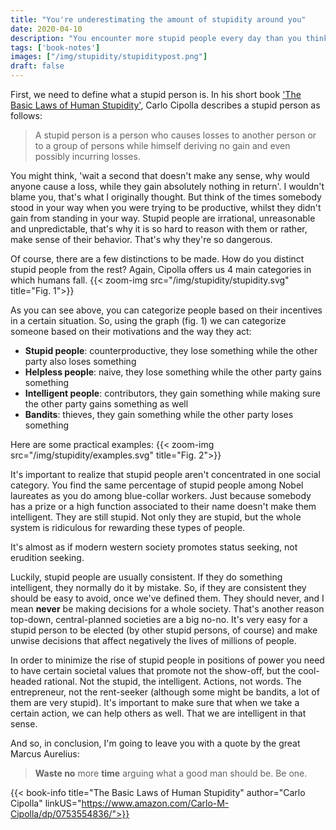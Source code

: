 ```yaml
---
title: "You're underestimating the amount of stupidity around you"
date: 2020-04-10
description: "You encounter more stupid people every day than you think, you may just not realize it. I'm going to help you find them."
tags: ['book-notes']
images: ["/img/stupidity/stupiditypost.png"]
draft: false
---
```

First, we need to define what a stupid person is. In his short book ['The Basic Laws of Human Stupidity'](#BuyTheBook), Carlo Cipolla describes a stupid person as follows:

> A stupid person is a person who causes losses to another person or to a group of persons while himself deriving no gain and even possibly incurring losses.

You might think, 'wait a second that doesn't make any sense, why would anyone cause a loss, while they gain absolutely nothing in return'. I wouldn't blame you, that's what I originally thought. But think of the times somebody stood in your way when you were trying to be productive, whilst they didn't gain from standing in your way. Stupid people are irrational, unreasonable and unpredictable, that's why it is so hard to reason with them or rather, make sense of their behavior. That's why they're so dangerous.

Of course, there are a few distinctions to be made. How do you distinct stupid people from the rest? Again, Cipolla offers us 4 main categories in which humans fall.
{{< zoom-img src="/img/stupidity/stupidity.svg" title="Fig. 1">}}

As you can see above, you can categorize people based on their incentives in a certain situation. So, using the graph (fig. 1) we can categorize someone based on their motivations and the way they act:

- **Stupid people**: counterproductive, they lose something while the other party also loses something
- **Helpless people**: naive, they lose something while the other party gains something
- **Intelligent people**: contributors, they gain something while making sure the other party gains something as well
- **Bandits**: thieves, they gain something while the other party loses something

Here are some practical examples:
{{< zoom-img src="/img/stupidity/examples.svg" title="Fig. 2">}}

It's important to realize that stupid people aren't concentrated in one social category. You find the same percentage of stupid people among Nobel laureates as you do among blue-collar workers. Just because somebody has a prize or a high function associated to their name doesn't make them intelligent. They are still stupid. Not only they are stupid, but the whole system is ridiculous for rewarding these types of people.

It's almost as if modern western society promotes status seeking, not erudition seeking.

Luckily, stupid people are usually consistent. If they do something intelligent, they normally do it by mistake. So, if they are consistent they should be easy to avoid, once we've defined them. They should never, and I mean **never** be making decisions for a whole society. That's another reason top-down, central-planned societies are a big no-no. It's very easy for a stupid person to be elected (by other stupid persons, of course) and make unwise decisions that affect negatively the lives of millions of people.

In order to minimize the rise of stupid people in positions of power you need to have certain societal values that promote not the show-off, but the cool-headed rational. Not the stupid, the intelligent. Actions, not words. The entrepreneur, not the rent-seeker (although some might be bandits, a lot of them are very stupid). It's important to make sure that when we take a certain action, we can help others as well. That we are intelligent in that sense.

And so, in conclusion, I'm going to leave you with a quote by the great Marcus Aurelius:

> **Waste no** more **time** arguing what a good man should be. Be one.

{{< book-info title="The Basic Laws of Human Stupidity" author="Carlo Cipolla" linkUS="https://www.amazon.com/Carlo-M-Cipolla/dp/0753554836/">}}
